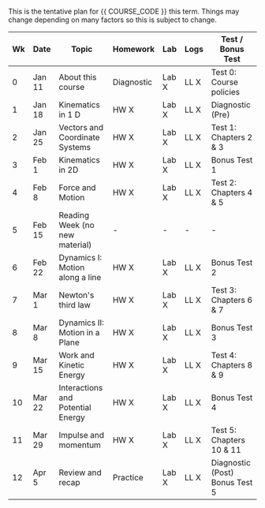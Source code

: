 This is the tentative plan for {{ COURSE_CODE }} this term.
Things may change depending on many factors so this is subject to change.

| Wk | Date   | Topic                             | Homework   | Lab   | Logs | Test / Bonus Test              |
|----|--------|-----------------------------------|------------|-------|------|--------------------------------|
| 0  | Jan 11 | About this course                 | Diagnostic | Lab X | LL X | Test 0: Course policies        |
| 1  | Jan 18 | Kinematics in 1 D                 | HW X       | Lab X | LL X | Diagnostic (Pre)               |
| 2  | Jan 25 | Vectors and Coordinate Systems    | HW X       | Lab X | LL X | Test 1: Chapters 2 & 3         |
| 3  | Feb 1  | Kinematics in 2D                  | HW X       | Lab X | LL X | Bonus Test 1                   |
| 4  | Feb 8  | Force and Motion                  | HW X       | Lab X | LL X | Test 2: Chapters 4 & 5         |
| 5  | Feb 15 | Reading Week (no new material)    | -          | -     | -    | -                              |
| 6  | Feb 22 | Dynamics I: Motion along a line   | HW X       | Lab X | LL X | Bonus Test 2                   |
| 7  | Mar 1  | Newton's third law                | HW X       | Lab X | LL X | Test 3: Chapters 6 & 7         |
| 8  | Mar 8  | Dynamics II: Motion in a Plane    | HW X       | Lab X | LL X | Bonus Test 3                   |
| 9  | Mar 15 | Work and Kinetic Energy           | HW X       | Lab X | LL X | Test 4: Chapters 8 & 9         |
| 10 | Mar 22 | Interactions and Potential Energy | HW X       | Lab X | LL X | Bonus Test 4                   |
| 11 | Mar 29 | Impulse and momentum              | HW X       | Lab X | LL X | Test 5: Chapters 10 & 11       |
| 12 | Apr 5  | Review and recap                  | Practice   | Lab X | LL X | Diagnostic (Post) Bonus Test 5 |